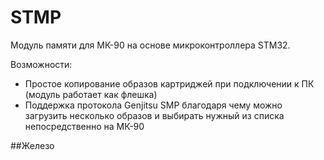 # STMP
Модуль памяти для МК-90 на основе микроконтроллера STM32.

Возможности:
- Простое копирование образов картриджей при подключении к ПК (модуль работает как флешка)
- Поддержка протокола Genjitsu SMP благодаря чему можно загрузить несколько образов и выбирать нужный из списка непосредственно на МК-90

##Железо
